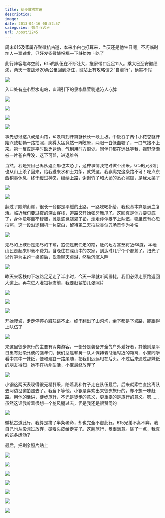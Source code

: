 ```yaml
---
title: 徒步徽杭古道
description: 
image: 
date: 2013-04-16 00:52:57
categories: 苟且与远方
url: /post/2245
---
```


周末615及家属齐聚徽杭古道，本来小白也打算来，当天还是他生日呢，不巧临时加人一票难求，只好发条微博祝福一下就匆匆上路了

此行阵容堪称空前，615的队伍在不断壮大，拖家带口足足11人。乘大巴至安徽绩溪，两天一夜跋涉20余公里回到浙江，网站上有攻略谓之“自虐行”，确实不假

![](https://storageapi.fleek.co/0a3a8890-e65e-47ce-93d7-0442b9209d38-bucket/blog/posts/2013-04/04-16/5.jpg)

入口处有座小型水电站，山涧引下的泉水晶莹剔透沁人心脾

![](https://storageapi.fleek.co/0a3a8890-e65e-47ce-93d7-0442b9209d38-bucket/blog/posts/2013-04/04-16/6.jpg)

![](https://storageapi.fleek.co/0a3a8890-e65e-47ce-93d7-0442b9209d38-bucket/blog/posts/2013-04/04-16/7.jpg)

![](https://storageapi.fleek.co/0a3a8890-e65e-47ce-93d7-0442b9209d38-bucket/blog/posts/2013-04/04-16/8.jpg)

![](https://storageapi.fleek.co/0a3a8890-e65e-47ce-93d7-0442b9209d38-bucket/blog/posts/2013-04/04-16/9.jpg)

事先想过这八成是山路，却没料到开篇就长长一段上坡。中饭吞了两个小花卷就开始兴致勃勃一路拍照，爬得太猛竟然一阵眩晕，两眼一白低血糖了，一口气接不上来。第一反应是平时缺乏运动，气到用时方恨少。同伴们都在远处等我，视野渐渐被一片苍白吞没，这下可好，进退维谷

当然，若是要自己离队返回那也太怂了，这种事情我绝对做不出来。615的兄弟们也从山上杀了回来，给我送来水和士力架，就凭这，我非爬完这条路不可！吃点东西稍事休息，终于缓过神来，继续上路，谢谢竹子和大家的悉心照顾，是我太菜了

![](https://storageapi.fleek.co/0a3a8890-e65e-47ce-93d7-0442b9209d38-bucket/blog/posts/2013-04/04-16/10.jpg)

![](https://storageapi.fleek.co/0a3a8890-e65e-47ce-93d7-0442b9209d38-bucket/blog/posts/2013-04/04-16/11.jpg)

翻过了陡峭山崖，很长一段都是平缓的土路，一路吃喝补给，我也基本算是满血复活。临近我们要过夜的深山客栈，道路又开始张牙舞爪了。这回真是体力要见底了，身体没哪里不舒服，就是感觉腿灌了铅。走走停停跟不上队伍，哪里还有心思拍照，这一段沿途相机一片空白，留待第二天拍些类似的场景作为补偿

![](https://storageapi.fleek.co/0a3a8890-e65e-47ce-93d7-0442b9209d38-bucket/blog/posts/2013-04/04-16/12.jpg)

无尽的上坡后是无尽的下坡，这便是我们走的路，陡的地方甚至将近60度，本地山民走起来却毫不费力。当晚住在深山中的农家，到达时几乎个个都蔫了。扫光了以竹笋为主的一桌菜后，洗澡聊天桌游，然后沉沉入睡

![](https://storageapi.fleek.co/0a3a8890-e65e-47ce-93d7-0442b9209d38-bucket/blog/posts/2013-04/04-16/13.jpg)

昨天来客栈的下坡路足足走了半小时，今天一早就听闻噩耗，我们必须走原路返回大道上。再次进入灌铅状态前，我要赶紧拍几张照片

![](https://storageapi.fleek.co/0a3a8890-e65e-47ce-93d7-0442b9209d38-bucket/blog/posts/2013-04/04-16/14.jpg)

![](https://storageapi.fleek.co/0a3a8890-e65e-47ce-93d7-0442b9209d38-bucket/blog/posts/2013-04/04-16/15.jpg)

![](https://storageapi.fleek.co/0a3a8890-e65e-47ce-93d7-0442b9209d38-bucket/blog/posts/2013-04/04-16/16.jpg)

开始爬坡，走走停停心脏狂跳不止。终于翻出了山沟沟，余下都是下坡路，能跟得上队伍了

![](https://storageapi.fleek.co/0a3a8890-e65e-47ce-93d7-0442b9209d38-bucket/blog/posts/2013-04/04-16/17.jpg)

来这里徒步旅行的主要有两类游客，一部分是装备齐全的户外爱好者，其他则是平日里有劲没处使的骚年们。我们总是和另一队人保持着时远时近的距离，小宝同学看中其中一妹纸，便和建良一路尾随，把我们远远甩在后头。不过后来通过那妹纸的朋友得知，她不在杭州生活，小宝最终放弃了

![](https://storageapi.fleek.co/0a3a8890-e65e-47ce-93d7-0442b9209d38-bucket/blog/posts/2013-04/04-16/18.jpg)

小钢这两天表现得很无精打采，陪着我和竹子走在队伍最后，后来就索性直接离队去河边岔道拍照去了。我留下等他，小钢是喜欢出来徒步旅行的，却不想一味赶路。用他的话讲，徒步旅行，不光是徒步的意义，更重要的是旅行的意义。嗯……虽然这话我听着很想一个旋风腿过去，但是我还是很赞同的

![](https://storageapi.fleek.co/0a3a8890-e65e-47ce-93d7-0442b9209d38-bucket/blog/posts/2013-04/04-16/19.jpg)

徽杭古道此行，我算是拼了半条老命，却也完全不虚此行。615兄弟不离不弃，我自己也从没想过放弃，硬着头皮给走完了。这趟旅行，我很满意。除了一点，我真的该多运动了

最后，把剩余照片贴上

![](https://storageapi.fleek.co/0a3a8890-e65e-47ce-93d7-0442b9209d38-bucket/blog/posts/2013-04/04-16/20.jpg)

![](https://storageapi.fleek.co/0a3a8890-e65e-47ce-93d7-0442b9209d38-bucket/blog/posts/2013-04/04-16/21.jpg)

![](https://storageapi.fleek.co/0a3a8890-e65e-47ce-93d7-0442b9209d38-bucket/blog/posts/2013-04/04-16/22.jpg)

![](https://storageapi.fleek.co/0a3a8890-e65e-47ce-93d7-0442b9209d38-bucket/blog/posts/2013-04/04-16/23.jpg)

![](https://storageapi.fleek.co/0a3a8890-e65e-47ce-93d7-0442b9209d38-bucket/blog/posts/2013-04/04-16/24.jpg)

![](https://storageapi.fleek.co/0a3a8890-e65e-47ce-93d7-0442b9209d38-bucket/blog/posts/2013-04/04-16/25.jpg)

![](https://storageapi.fleek.co/0a3a8890-e65e-47ce-93d7-0442b9209d38-bucket/blog/posts/2013-04/04-16/26.jpg)